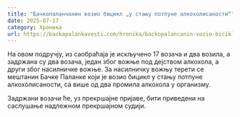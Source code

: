 ```yaml
---
title: "Бачкопаланчанин возио бицикл „у стању потпуне алкохолисаности“"
date: 2025-07-17
category: Хроника
url: https://backapalankavesti.com/hronika/backopalancanin-vozio-bicikl-u-stanju-potpune-alkoholisanosti/
---
```


На овом подручју, из саобраћаја је искључено 17 возача и два возила, а задржана су два возача, један због вожње под дејством алкохола, а други због насилничке вожње.
За насилничку вожњу терети се мештанин Бачке Паланке који је возио бицикл у стању потпуне алкохолисаности, са више од два промила алкохола у организму.

Задржани возачи ће, уз прекршајне пријаве, бити приведени на саслушање надлежном прекршајном судији.
